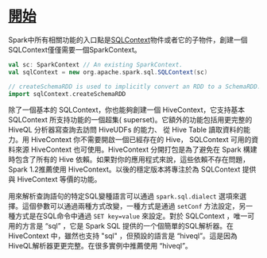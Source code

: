 # [開始](https://spark.apache.org/docs/latest/sql-programming-guide.html#getting-started)

Spark中所有相關功能的入口點是[SQLContext](http://spark.apache.org/docs/latest/api/scala/index.html#org.apache.spark.sql.SQLContext)物件或者它的子物件，創建一個SQLContext僅僅需要一個SparkContext。

```scala
val sc: SparkContext // An existing SparkContext.
val sqlContext = new org.apache.spark.sql.SQLContext(sc)

// createSchemaRDD is used to implicitly convert an RDD to a SchemaRDD.
import sqlContext.createSchemaRDD
```
除了一個基本的 SQLContext，你也能夠創建一個 HiveContext，它支持基本 SQLContext 所支持功能的一個超集( superset)。它額外的功能包括用更完整的 HiveQL 分析器寫查詢去訪問 HiveUDFs 的能力、
從 Hive Table 讀取資料的能力。用 HiveContext 你不需要開啟一個已經存在的 Hive， SQLContext 可用的資料來源 HiveContext 也可使用。HiveContext 分開打包是為了避免在 Spark 構建時包含了所有的 Hive 依賴。如果對你的應用程式來說，這些依賴不存在問題， Spark 1.2推薦使用 HiveContext。以後的穩定版本將專注於為 SQLContext 提供與 HiveContext 等價的功能。

用來解析查詢語句的特定SQL變種語言可以通過 `spark.sql.dialect` 選項來選擇。這個參數可以通過兩種方式改變，一種方式是通過 `setConf` 方法設定，另一種方式是在SQL命令中通過 `SET key=value` 
來設定。對於 SQLContext ，唯一可用的方言是 “sql” ，它是 Spark SQL 提供的一个個簡單的SQL解析器。在 HiveContext 中，雖然也支持 "sql" ，但預設的語言是 “hiveql”。這是因為 HiveQL解析器更更完整。在很多實例中推薦使用 “hiveql”。
